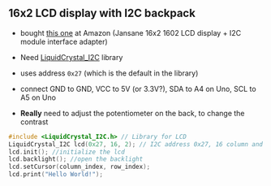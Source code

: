 ## 16x2 LCD display with I2C backpack

- bought [this one](https://amzn.to/3AwG3Z7) at Amazon
  (Jansane 16x2 1602 LCD display + I2C module interface adapter)

- Need [LiquidCrystal_I2C]() library

- uses address `0x27` (which is the default in the library)

- connect GND to GND, VCC to 5V (or 3.3V?), SDA to A4 on Uno, SCL to
  A5 on Uno

- **Really** need to adjust the potentiometer on the back, to change
the contrast


```c
#include <LiquidCrystal_I2C.h> // Library for LCD
LiquidCrystal_I2C lcd(0x27, 16, 2); // I2C address 0x27, 16 column and 2 rows
lcd.init(); //initialize the lcd
lcd.backlight(); //open the backlight
lcd.setCursor(column_index, row_index);
lcd.print("Hello World!");
```
